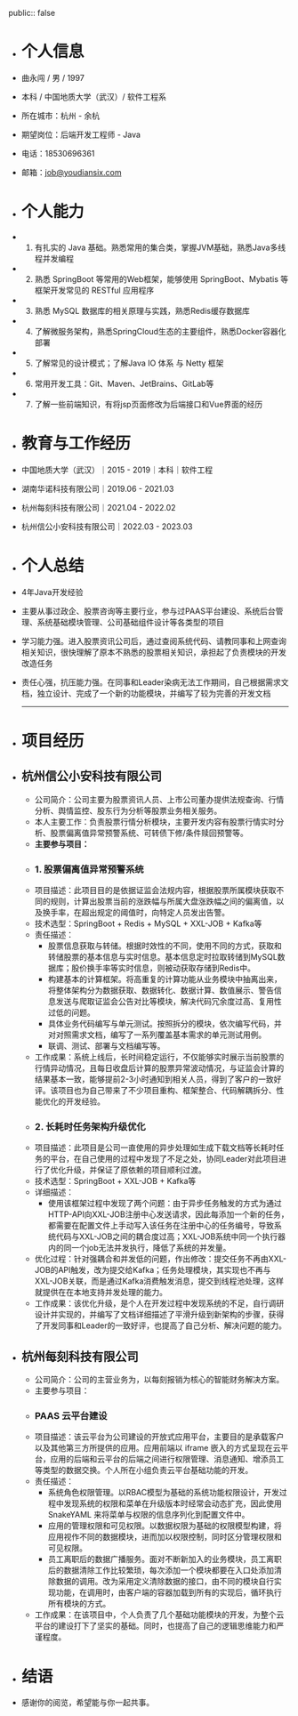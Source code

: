 public:: false

- # 个人信息
- 曲永闯 / 男 / 1997
- 本科 / 中国地质大学（武汉）/ 软件工程系
- 所在城市：杭州 - 余杭
- 期望岗位：后端开发工程师 - Java
- 电话：18530696361
- 邮箱：[job@youdiansix.com](mailto:job@youdiansix.com)
- # 个人能力
- 1. 有扎实的 Java 基础。熟悉常用的集合类，掌握JVM基础，熟悉Java多线程并发编程
- 2. 熟悉 SpringBoot 等常用的Web框架，能够使用 SpringBoot、Mybatis 等框架开发常见的 RESTful 应用程序
- 3. 熟悉 MySQL 数据库的相关原理与实践，熟悉Redis缓存数据库
- 4. 了解微服务架构，熟悉SpringCloud生态的主要组件，熟悉Docker容器化部署
- 5. 了解常见的设计模式；了解Java IO 体系 与 Netty 框架
- 6. 常用开发工具：Git、Maven、JetBrains、GitLab等
- 7. 了解一些前端知识，有将jsp页面修改为后端接口和Vue界面的经历
- # 教育与工作经历
- 中国地质大学（武汉）｜2015 - 2019｜本科｜软件工程
- 湖南华诺科技有限公司｜2019.06 - 2021.03
- 杭州每刻科技有限公司｜2021.04 - 2022.02
- 杭州信公小安科技有限公司｜2022.03 - 2023.03
- # 个人总结
- 4年Java开发经验
- 主要从事过政企、股票咨询等主要行业，参与过PAAS平台建设、系统后台管理、系统基础模块管理、公司基础组件设计等各类型的项目
- 学习能力强。进入股票资讯公司后，通过查阅系统代码、请教同事和上网查询相关知识，很快理解了原本不熟悉的股票相关知识，承担起了负责模块的开发改造任务
- 责任心强，抗压能力强。在同事和Leader染病无法工作期间，自己根据需求文档，独立设计、完成了一个新的功能模块，并编写了较为完善的开发文档
  
  ---
- # 项目经历
- ## **杭州信公小安科技有限公司**
	- 公司简介：公司主要为股票资讯人员、上市公司董办提供法规查询、行情分析、舆情监控、股东行为分析等股票业务相关服务。
	- 本人主要工作：负责股票行情分析模块，主要开发内容有股票行情实时分析、股票偏离值异常预警系统、可转债下修/条件赎回预警等。
	- **主要参与项目：**
	- ### 1. 股票偏离值异常预警系统
	- 项目描述：此项目目的是依据证监会法规内容，根据股票所属模块获取不同的规则，计算出股票当前的涨跌幅与所属大盘涨跌幅之间的偏离值，以及换手率，在超出规定的阈值时，向特定人员发出告警。
	- 技术选型：SpringBoot + Redis + MySQL + XXL-JOB + Kafka等
	- 责任描述：
		- 股票信息获取与转储。根据时效性的不同，使用不同的方式，获取和转储股票的基本信息与实时信息。基本信息定时拉取转储到MySQL数据库；股价换手率等实时信息，则被动获取存储到Redis中。
		- 构建基本的计算框架。将高重复的计算功能从业务模块中抽离出来，将整体架构分为数据获取、数据转化、数据计算、数值展示、警告信息发送与爬取证监会公告对比等模块，解决代码冗余度过高、复用性过低的问题。
		- 具体业务代码编写与单元测试。按照拆分的模块，依次编写代码，并对对照需求文档，编写了一系列覆盖基本需求的单元测试用例。
		- 联调、测试、部署与文档编写等。
	- 工作成果：系统上线后，长时间稳定运行，不仅能够实时展示当前股票的行情异动情况，且每日收盘后计算的股票异常波动情况，与证监会计算的结果基本一致，能够提前2-3小时通知到相关人员，得到了客户的一致好评。该项目也为自己带来了不少项目重构、框架整合、代码解耦拆分、性能优化的开发经验。
	- ### 2. 长耗时任务架构升级优化
	- 项目描述：此项目是公司一直使用的异步处理如生成下载文档等长耗时任务的平台，在自己使用的过程中发现了不足之处，协同Leader对此项目进行了优化升级，并保证了原依赖的项目顺利过渡。
	- 技术选型：SpringBoot + XXL-JOB + Kafka等
	- 详细描述：
		- 使用该框架过程中发现了两个问题：由于异步任务触发的方式为通过HTTP-API向XXL-JOB注册中心发送请求，因此每添加一个新的任务，都需要在配置文件上手动写入该任务在注册中心的任务编号，导致系统代码与XXL-JOB之间的耦合度过高；XXL-JOB系统中同一个执行器内的同一个job无法并发执行，降低了系统的并发量。
	- 优化过程：针对强耦合和并发低的问题，作出修改：提交任务不再由XXL-JOB的API触发，改为提交给Kafka；任务处理模块，其实现也不再与XXL-JOB关联，而是通过Kafka消费触发消息，提交到线程池处理，这样就提供在在本地支持并发处理的能力。
	- 工作成果：该优化升级，是个人在开发过程中发现系统的不足，自行调研设计并实现的，并编写了文档详细描述了平滑升级到新架构的步骤，获得了开发同事和Leader的一致好评，也提高了自己分析、解决问题的能力。
- ## **杭州每刻科技有限公司**
	- 公司简介：公司的主营业务为，以每刻报销为核心的智能财务解决方案。
	- 主要参与项目：
	- ### PAAS 云平台建设
	- 项目描述：该云平台为公司建设的开放式应用平台，主要目的是承载客户以及其他第三方所提供的应用。应用前端以 iframe 嵌入的方式呈现在云平台，应用的后端和云平台的后端之间进行权限管理、消息通知、增添员工等类型的数据交换。个人所在小组负责云平台基础功能的开发。
	- 责任描述：
		- 系统角色权限管理。以RBAC模型为基础的系统功能权限设计，开发过程中发现系统的权限和菜单在升级版本时经常会动态扩充，因此使用SnakeYAML 来将菜单与权限的信息序列化到配置文件中。
		- 应用的管理权限和可见权限。以数据权限为基础的权限模型构建，将应用视作不同的数据模块，进而加以权限控制，同时区分管理权限和可见权限。
		- 员工离职后的数据广播服务。面对不断新加入的业务模块，员工离职后的数据清除工作比较繁琐，每次添加一个模块都要在入口处添加清除数据的调用。改为采用定义清除数据的接口，由不同的模块自行实现功能，在调用时，由客户端的容器加载到所有的实现后，循环执行所有模块的方式。
	- 工作成果：在该项目中，个人负责了几个基础功能模块的开发，为整个云平台的建设打下了坚实的基础。同时，也提高了自己的逻辑思维能力和严谨程度。
- # 结语
- 感谢你的阅览，希望能与你一起共事。